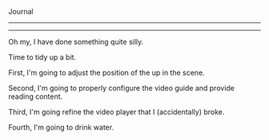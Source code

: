 
Journal

_________

___ 

Oh my, I have done something quite silly.

Time to tidy up a bit.

First, I'm going to adjust the position of the up in the scene.

Second, I'm going to properly configure the video guide and provide reading content.

Third, I'm going refine the video player that I (accidentally) broke.

Fourth, I'm going to drink water.
